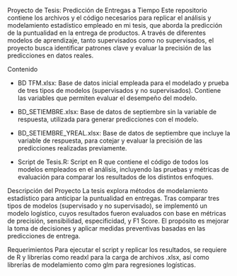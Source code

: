 Proyecto de Tesis: Predicción de Entregas a Tiempo
Este repositorio contiene los archivos y el código necesarios para replicar el análisis y modelamiento estadístico empleado en mi tesis, que aborda la predicción de la puntualidad en la entrega de productos. A través de diferentes modelos de aprendizaje, tanto supervisados como no supervisados, el proyecto busca identificar patrones clave y evaluar la precisión de las predicciones en datos reales.

Contenido
- BD TFM.xlsx: Base de datos inicial empleada para el modelado y prueba de tres tipos de modelos (supervisados y no supervisados). Contiene las variables que permiten evaluar el desempeño del modelo.

- BD_SETIEMBRE.xlsx: Base de datos de septiembre sin la variable de respuesta, utilizada para generar predicciones con el modelo.

- BD_SETIEMBRE_YREAL.xlsx: Base de datos de septiembre que incluye la variable de respuesta, para cotejar y evaluar la precisión de las predicciones realizadas previamente.

- Script de Tesis.R: Script en R que contiene el código de todos los modelos empleados en el análisis, incluyendo las pruebas y métricas de evaluación para comparar los resultados de los distintos enfoques.

Descripción del Proyecto
La tesis explora métodos de modelamiento estadístico para anticipar la puntualidad en entregas. Tras comparar tres tipos de modelos (supervisado y no supervisado), se implementó un modelo logístico, cuyos resultados fueron evaluados con base en métricas de precisión, sensibilidad, especificidad, y F1 Score. El propósito es mejorar la toma de decisiones y aplicar medidas preventivas basadas en las predicciones de entrega.

Requerimientos
Para ejecutar el script y replicar los resultados, se requiere de R y librerías como readxl para la carga de archivos .xlsx, así como librerías de modelamiento como glm para regresiones logísticas.
